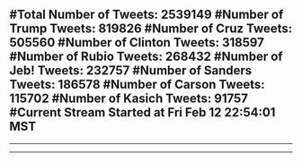 #Total Number of Tweets: 2539149 
#Number of Trump Tweets: 819826
#Number of Cruz Tweets: 505560
#Number of Clinton Tweets: 318597
#Number of Rubio Tweets: 268432
#Number of Jeb! Tweets: 232757
#Number of Sanders Tweets: 186578
#Number of Carson Tweets: 115702
#Number of Kasich Tweets: 91757
#Current Stream Started at Fri Feb 12 22:54:01 MST
---
---
---

